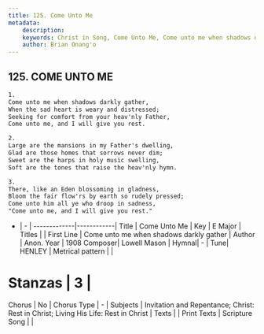 ```yaml
---
title: 125. Come Unto Me
metadata:
    description: 
    keywords: Christ in Song, Come Unto Me, Come unto me when shadows darkly gather, 
    author: Brian Onang'o
---
```



## 125. COME UNTO ME

```txt
1.
Come unto me when shadows darkly gather,
When the sad heart is weary and distressed;
Seeking for comfort from your heav'nly Father,
Come unto me, and I will give you rest.

2.
Large are the mansions in my Father's dwelling,
Glad are those homes that sorrows never dim;
Sweet are the harps in holy music swelling,
Soft are the tones that raise the heav'nly hymn.

3.
There, like an Eden blossoming in gladness,
Bloom the fair flow'rs by earth so rudely pressed;
Come unto him all ye who droop in sadness,
"Come unto me, and I will give you rest."


```

- |   -  |
-------------|------------|
Title | Come Unto Me |
Key | E Major |
Titles |  |
First Line | Come unto me when shadows darkly gather |
Author | Anon.
Year | 1908
Composer| Lowell Mason |
Hymnal|  - |
Tune| HENLEY |
Metrical pattern | |
# Stanzas | 3 |
Chorus | No |
Chorus Type | - |
Subjects | Invitation and Repentance; Christ: Rest in Christ; Living His Life: Rest in Christ |
Texts |  |
Print Texts | 
Scripture Song |  |
  
